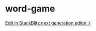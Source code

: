 # word-game

[Edit in StackBlitz next generation editor ⚡️](https://stackblitz.com/~/github.com/yazar23/word-game)